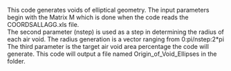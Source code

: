 This code generates voids of elliptical geometry. 
The input parameters begin with the Matrix M which is done when the code reads the COORDSALLAGG.xls file.  
The second parameter (nstep) is used as a step in determining the radius of each air void. 
The radius generation is a vector ranging from 0:pi/nstep:2*pi 
The third parameter is the target air void area percentage the code will generate.
This code will output a file named Origin_of_Void_Ellipses in the folder.
